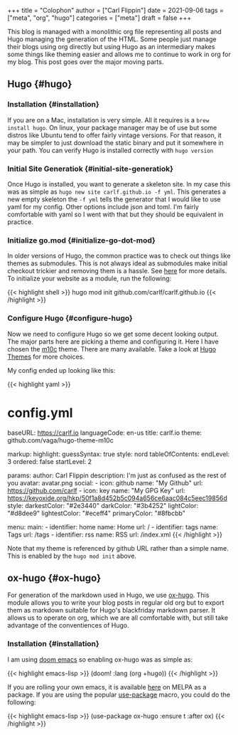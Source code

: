 +++
title = "Colophon"
author = ["Carl Flippin"]
date = 2021-09-06
tags = ["meta", "org", "hugo"]
categories = ["meta"]
draft = false
+++

This blog is managed with a monolithic org file representing all posts and Hugo
managing the generation of the HTML. Some people just manage their blogs using
org directly but using Hugo as an intermediary makes some things like theming
easier and allows me to continue to work in org for my blog. This post goes over
the major moving parts.


## Hugo {#hugo}


### Installation {#installation}

If you are on a Mac, installation is very simple. All it requires is a `brew
install hugo`. On linux, your package manager may be of use but some distros
like Ubuntu tend to offer fairly vintage versions. For that reason, it may be
simpler to just download the static binary and put it somewhere in your path.
You can verify Hugo is installed correctly with `hugo version`


### Initial Site Generatiok {#initial-site-generatiok}

Once Hugo is installed, you want to generate a skeleton site. In my case this
was as simple as `hugo new site carlf.github.io -f yml`. This generates a new
empty skeleton the `-f yml` tells the generator that I would like to use yaml
for my config. Other options include json and toml. I'm fairly comfortable with
yaml so I went with that but they should be equivalent in practice.


### Initialize go.mod {#initialize-go-dot-mod}

In older versions of Hugo, the common practice was to check out things like
themes as submodules. This is not always ideal as submodules make initial
checkout trickier and removing them is a hassle. See
[here](<https://www.hugofordevelopers.com/articles/master-hugo-modules-managing-themes-as-modules/>)
for more details. To initialize your website as a module, run the following:

{{< highlight shell >}}
hugo mod init github.com/carlf/carlf.github.io
{{< /highlight >}}


### Configure Hugo {#configure-hugo}

Now we need to configure Hugo so we get some decent looking output. The major
parts here are picking a theme and configuring it. Here I have chosen the
[m10c](<https://github.com/vaga/hugo-theme-m10c>) theme. There are many available.
Take a look at [Hugo Themes](<https://themes.gohugo.io/>) for more choices.

My config ended up looking like this:

{{< highlight yaml >}}
# config.yml
baseURL: https://carlf.io
languageCode: en-us
title: carlf.io
theme: github.com/vaga/hugo-theme-m10c

markup:
  highlight:
    guessSyntax: true
    style: nord
  tableOfContents:
    endLevel: 3
    ordered: false
    startLevel: 2

params:
  author: Carl Flippin
  description: I'm just as confused as the rest of you
  avatar: avatar.png
  social:
    - icon: github
      name: "My Github"
      url: https://github.com/carlf
    - icon: key
      name: "My GPG Key"
      url: https://keyoxide.org/hkp/50f1a8d452b5c094a656ce6aac084c5eec19856d
  style:
    darkestColor: "#2e3440"
    darkColor: "#3b4252"
    lightColor: "#d8dee9"
    lightestColor: "#eceff4"
    primaryColor: "#8fbcbb"

menu:
  main:
    - identifier: home
      name: Home
      url: /
    - identifier: tags
      name: Tags
      url: /tags
    - identifier: rss
      name: RSS
      url: /index.xml
{{< /highlight >}}

Note that my theme is referenced by github URL rather than a simple name. This is enabled by the `hugo mod init` above.


## ox-hugo {#ox-hugo}

For generation of the markdown used in Hugo, we use
[ox-hugo](<https://ox-hugo.scripter.co/>). This module allows you to write your
blog posts in regular old org but to export them as markdown suitable for Hugo's
blackfriday markdown parser. It allows us to operate on org, which we are all
comfortable with, but still take advantage of the conventiences of Hugo.


### Installation {#installation}

I am using [doom emacs](<https://github.com/hlissner/doom-emacs>) so enabling
ox-hugo was as simple as:

{{< highlight emacs-lisp >}}
(doom! :lang
       (org +hugo))
{{< /highlight >}}

If you are rolling your own emacs, it is available
[here](<https://melpa.org/#/ox-hugo>) on MELPA as a package. If you are using the
popular [use-package](<https://github.com/jwiegley/use-package>) macro, you could
do the following:

{{< highlight emacs-lisp >}}
(use-package ox-hugo
  :ensure t
  :after ox)
{{< /highlight >}}
